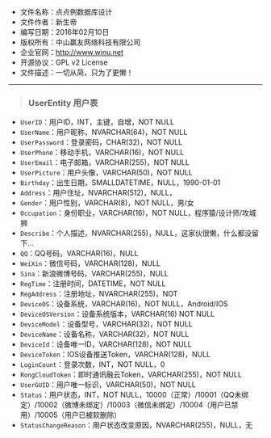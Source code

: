 ﻿* 文件名称：点点例数据库设计
* 文件作者：新生帝
* 编写日期：2016年02月10日
* 版权所有：中山赢友网络科技有限公司
* 企业官网：http://www.winu.net
* 开源协议：GPL v2 License
* 文件描述：一切从简，只为了更懒！

 *****

 > ### UserEntity 用户表

 * `UserID`：用户ID，INT，主键，自增，NOT NULL
 * `UserName`：用户昵称，NVARCHAR(64)，NOT NULL
 * `UserPassword`：登录密码，CHAR(32)，NOT NULL
 * `UserPhone`：移动手机，VARCHAR(16)，NOT NULL
 * `UserEmail`：电子邮箱，VARCHAR(255)，NOT NULL
 * `UserPicture`：用户头像，VARCHAR(50)，NOT NULL
 * `Birthday`：出生日期，SMALLDATETIME，NULL，1990-01-01
 * `Address`：用户住址，NVARCHAR(512)，NULL，
 * `Gender`：用户性别，VARCHAR(8)，NOT NULL，男/女
 * `Occupation`：身份职业，VARCHAR(16)，NOT NULL，程序猿/设计师/攻城狮
 * `Describe`：个人描述，NVARCHAR(255)，NULL，这家伙很懒，什么都没留下...
 * `QQ`：QQ号码，VARCHAR(16)，NULL
 * `WeiXin`：微信号码，VARCHAR(128)，NULL
 * `Sina`：新浪微博号码，VARCHAR(255)，NULL
 * `RegTime`：注册时间，DATETIME，NOT NULL
 * `RegAddress`：注册地址，NVARCHAR(255)，NOT
 * `DeviceOS`：设备系统，VARCHAR(16)，NOT NULL，Android/IOS
 * `DeviceOSVersion`：设备系统版本，VARCHAR(16) NOT NULL
 * `DeviceModel`：设备型号，VARCHAR(32)，NOT NULL
 * `DeviceName`：设备名称，VARCHAR(32)，NOT NULL
 * `DeviceId`：设备唯一ID，VARCHAR(128)，NOT NULL
 * `DeviceToken`：IOS设备推送Token，VARCHAR(128)，NULL
 * `LoginCount`：登录次数，INT，NOT NULL，0
 * `RongCloudToken`：即时通讯融云Token，VARCHAR(255)，NOT NULL
 * `UserGUID`：用户唯一标识，VARCHAR(50)，NOT NULL
 * `Status`：用户状态，INT，NOT NULL，10000（正常）/10001（QQ未绑定）/10002（微博未绑定）/10003（微信未绑定）/10004（用户已禁用）/10005（用户已被软删除）
 * `StatusChangeReason`：用户状态改变原因，NVARCHAR(255)，NULL，无

